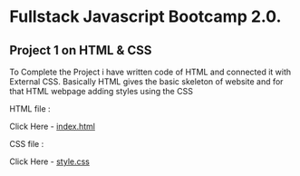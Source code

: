 # Fullstack Javascript Bootcamp 2.0.
## Project 1 on HTML & CSS
To Complete the Project i have written code of HTML and connected it with External CSS.
Basically HTML gives the basic skeleton of website and for that HTML webpage adding styles using the CSS

HTML file :

Click Here - [index.html](./Projects%20HTML%20%2B%20CSS/Project%201/index.html)

CSS file :

Click Here - [style.css](./Projects%20HTML%20%2B%20CSS/Project%201/style.css)
